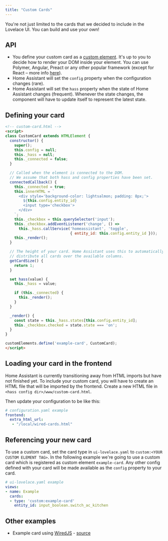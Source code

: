 ```yaml
---
title: "Custom Cards"
---
```


You're not just limited to the cards that we decided to include in the Lovelace UI. You can build and use your own!

## API

- You define your custom card as a [custom element](https://developer.mozilla.org/en-US/docs/Web/Web_Components/Using_custom_elements). It's up to you to decide how to render your DOM inside your element. You can use Polymer, Angular, Preact or any other popular framework (except for React – more info [here](https://custom-elements-everywhere.com/)).
- Home Assistant will set the `config` property when the configuration changes (rare).
- Home Assistant will set the `hass` property when the state of Home Assistant changes (frequent). Whenever the state changes, the component will have to update itself to represent the latest state.

## Defining your card

```html
<!-- custom-card.html -->
<script>
class CustomCard extends HTMLElement {
  constructor() {
    super();
    this.config = null;
    this._hass = null;
    this._connected = false;
  }

  // Called when the element is connected to the DOM.
  // We assume that both hass and config properties have been set.
  connectedCallback() {
    this._connected = true;
    this.innerHTML = `
      <div style='background-color: lightsalmon; padding: 8px;'>
        ${this.config.entity_id}
        <input type='checkbox'>
      </div>
    `;
    this._checkbox = this.querySelector('input');
    this._checkbox.addEventListener('change', () =>
      this._hass.callService('homeassistant', 'toggle',
                             { entity_id: this.config.entity_id }));
    this._render();
  }

  // The height of your card. Home Assistant uses this to automatically
  // distribute all cards over the available columns.
  getCardSize() {
    return 1;
  }

  set hass(value) {
    this._hass = value;

    if (this._connected) {
      this._render();
    }
  }

  _render() {
    const state = this._hass.states[this.config.entity_id];
    this._checkbox.checked = state.state === 'on';
  }
}

customElements.define('example-card', CustomCard);
</script>
```

## Loading your card in the frontend

Home Assistant is currently transitioning away from HTML imports but have not finished yet. To include your custom card, you will have to create an HTML file that will be imported by the frontend. Create a new HTML file in `<hass config dir>/www/custom-card.html`.

Then update your configuration to be like this:

```yaml
# configuration.yaml example
frontend:
  extra_html_url:
   - "/local/wired-cards.html"
```

## Referencing your new card

To use a custom card, set the card type in `ui-lovelace.yaml` to `custom:<YOUR CUSTOM ELEMENT TAG>`. In the following example we're going to use a custom card which is registered as custom element `example-card`. Any other config defined with your card will be made available as the `config` property to your card.

```yaml
# ui-lovelace.yaml example
views:
- name: Example
  cards:
  - type: 'custom:example-card'
    entity_id: input_boolean.switch_ac_kitchen
```

## Other examples

 - Example card using [WiredJS](https://wiredjs.com) - [source](https://gist.github.com/balloob/d86afbecab97b34f9eaeb33b0c0be424)
